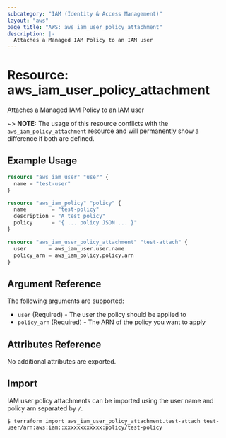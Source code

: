 ```yaml
---
subcategory: "IAM (Identity & Access Management)"
layout: "aws"
page_title: "AWS: aws_iam_user_policy_attachment"
description: |-
  Attaches a Managed IAM Policy to an IAM user
---
```


# Resource: aws_iam_user_policy_attachment

Attaches a Managed IAM Policy to an IAM user

~> **NOTE:** The usage of this resource conflicts with the `aws_iam_policy_attachment` resource and will permanently show a difference if both are defined.

## Example Usage

```terraform
resource "aws_iam_user" "user" {
  name = "test-user"
}

resource "aws_iam_policy" "policy" {
  name        = "test-policy"
  description = "A test policy"
  policy      = "{ ... policy JSON ... }"
}

resource "aws_iam_user_policy_attachment" "test-attach" {
  user       = aws_iam_user.user.name
  policy_arn = aws_iam_policy.policy.arn
}
```

## Argument Reference

The following arguments are supported:

* `user`        (Required) - The user the policy should be applied to
* `policy_arn`  (Required) - The ARN of the policy you want to apply

## Attributes Reference

No additional attributes are exported.

## Import

IAM user policy attachments can be imported using the user name and policy arn separated by `/`.

```
$ terraform import aws_iam_user_policy_attachment.test-attach test-user/arn:aws:iam::xxxxxxxxxxxx:policy/test-policy
```

<!-- cache-key: cdktf-0.17.0-pre.15 input-9a7832c1d726699b55aefa7ae6ee59699bffb95699e99283e9e826312a98fc62 -->